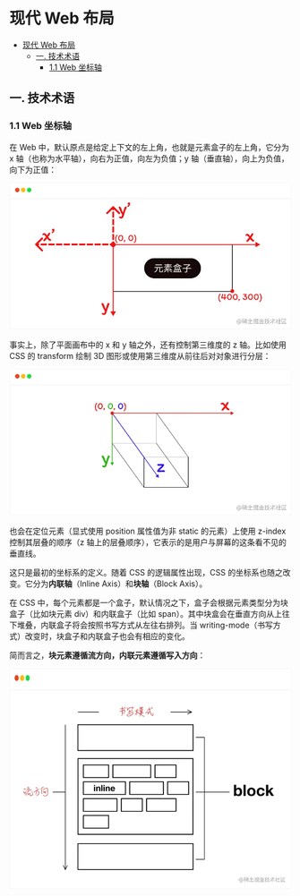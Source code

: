 # 现代 Web 布局

<!-- @import "[TOC]" {cmd="toc" depthFrom=1 depthTo=6 orderedList=false} -->

<!-- code_chunk_output -->

- [现代 Web 布局](#现代-web-布局)
  - [一. 技术术语](#一-技术术语)
    - [1.1 Web 坐标轴](#11-web-坐标轴)

<!-- /code_chunk_output -->

## 一. 技术术语

### 1.1 Web 坐标轴

在 Web 中，默认原点是给定上下文的左上角，也就是元素盒子的左上角，它分为 x 轴（也称为水平轴），向右为正值，向左为负值；y 轴（垂直轴），向上为负值，向下为正值：

![Web坐标轴](./image/Web%E5%9D%90%E6%A0%87%E8%BD%B4.webp)

事实上，除了平面画布中的 x 和 y 轴之外，还有控制第三维度的 z 轴。比如使用 CSS 的 transform 绘制 3D 图形或使用第三维度从前往后对对象进行分层：

![Web 坐标轴 z 轴](./image/Web%E5%9D%90%E6%A0%87%E8%BD%B4z%E8%BD%B4.webp)

也会在定位元素（显式使用 position 属性值为非 static 的元素）上使用 z-index 控制其层叠的顺序（z 轴上的层叠顺序），它表示的是用户与屏幕的这条看不见的垂直线。

这只是最初的坐标系的定义。随着 CSS 的逻辑属性出现，CSS 的坐标系也随之改变。它分为**内联轴**（Inline Axis）和**块轴**（Block Axis）。

在 CSS 中，每个元素都是一个盒子，默认情况之下，盒子会根据元素类型分为块盒子（比如块元素 div）和内联盒子（比如 span）。其中块盒会在垂直方向从上往下堆叠，内联盒子将会按照书写方式从左往右排列。当 writing-mode（书写方式）改变时，块盒子和内联盒子也会有相应的变化。

简而言之，**块元素遵循流方向，内联元素遵循写入方向**：

![流方向和写入方向](./image/%E6%B5%81%E6%96%B9%E5%90%91%E5%92%8C%E5%86%99%E5%85%A5%E6%96%B9%E5%90%91.webp)
